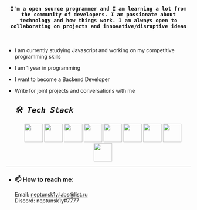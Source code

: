 <h4 align="center"><samp>I'm a open source programmer and I am learning a lot from the community of developers. I am passionate about technology and how things work. I am always open to collaborating on projects and innovative/disruptive ideas</samp></h4>
<br />

- I am currently studying Javascript and working on my competitive programming skills
- I am 1 year in programming
- I want to become a Backend Developer
- Write for joint projects and conversations with me


  <h2 align="left"><samp><i><b>🛠️ Tech Stack </b></i></samp></h2>

  <p align="center">
      <img width="50px" src="https://img.icons8.com/color/96/000000/c-programming.png"/>
      <img width="50px" src="https://img.icons8.com/color/96/000000/c-plus-plus-logo.png"/>
      <img width="50px" src="https://img.icons8.com/color/96/c-sharp-logo.png"/>
      <img width="50px" src="https://img.icons8.com/color/96/000000/python--v1.png"/>
      <img width="50px" src="https://img.icons8.com/color/96/000000/javascript--v2.png"/>
      <img width="50px" src="https://img.icons8.com/color/96/000000/html-5--v1.png"/>
      <img width="50px" src="https://img.icons8.com/color/96/000000/visual-studio-code-2019.png"/>
      <img width="50px" src="https://img.icons8.com/material-two-tone/96/000000/github.png"/>
      <img width="50px" src="https://img.icons8.com/color/96/000000/git.png"/>

 
</p>
    <hr />
  
-   <h3>📫 How to reach me:</h3>
    <p>
      Email: <a href="mailto:neptunsk1y.labs@list.ru">neptunsk1y.labs@list.ru</a><br>
      Discord: neptunsk1y#7777
    </p>

